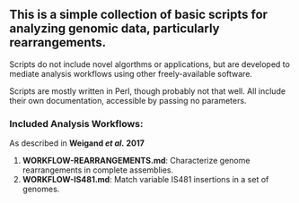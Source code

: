 ## This is a simple collection of basic scripts for analyzing genomic data, particularly rearrangements.
Scripts do not include novel algorthms or applications, but are developed to mediate analysis workflows using other freely-available software.  

Scripts are mostly written in Perl, though probably not that well. All include their own documentation, accessible by passing no parameters.

### Included Analysis Workflows:  
As described in __Weigand *et al.* 2017__  
1. __WORKFLOW-REARRANGEMENTS.md__: Characterize genome rearrangements in complete assemblies.
1. __WORKFLOW-IS481.md__: Match variable IS481 insertions in a set of genomes.
